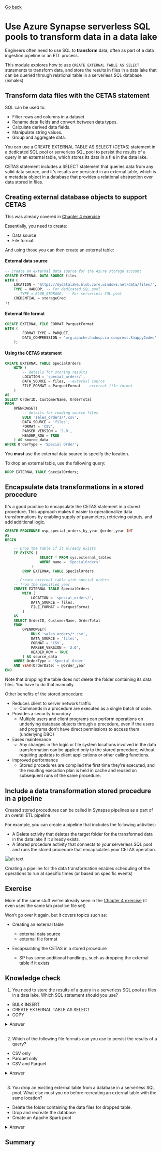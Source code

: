 [Go back](../README.md)

# Use Azure Synapse serverless SQL pools to transform data in a data lake
Engineers often need to use SQL to **transform** data; often as part of a data ingestion pipeline or an ETL process.

This module explores how to use `CREATE EXTERNAL TABLE AS SELECT` statements to transform data, and store the results in files in a data lake that can be queried through relational table in a serverless SQL database (exhales)

## Transform data files with the CETAS statement
SQL can be used to: 
* Filter rows and columns in a dataset.
* Rename data fields and convert between data types.
* Calculate derived data fields.
* Manipulate string values.
* Group and aggregate data.

You can use a CREATE EXTERNAL TABLE AS SELECT (CETAS) statement in a dedicated SQL pool or serverless SQL pool to persist the results of a query in an external table, which stores its data in a file in the data lake.

CETAS statement includes a SELECT statement that queries data from any valid data source, and it's results are persisted in an external table, which is a metadata object in a database that provides a relational abstraction over data stored in files. 

## Creating external database objects to support CETAS
This was already covered in [Chapter 4 exercise](./chapter4-serverless_sql_pools_query.md#create-an-external-data-source-and-file-format)

Essentially, you need to create: 
* Data source
* File format

And using those you can then create an external table:

#### External data source
```sql
-- Create an external data source for the Azure storage account
CREATE EXTERNAL DATA SOURCE files
WITH (
    LOCATION = 'https://mydatalake.blob.core.windows.net/data/files/',
    TYPE = HADOOP, -- For dedicated SQL pool
    -- TYPE = BLOB_STORAGE, -- For serverless SQL pool
    CREDENTIAL = storageCred
);
```

#### External file format
```sql
CREATE EXTERNAL FILE FORMAT ParquetFormat
WITH (
        FORMAT_TYPE = PARQUET,
        DATA_COMPRESSION = 'org.apache.hadoop.io.compress.SnappyCodec'
    );
```

#### Using the CETAS statement
```sql
CREATE EXTERNAL TABLE SpecialOrders
    WITH (
        -- details for storing results
        LOCATION = 'special_orders/',
        DATA_SOURCE = files, --external source
        FILE_FORMAT = ParquetFormat -- external file format
    )
AS
SELECT OrderID, CustomerName, OrderTotal
FROM
    OPENROWSET(
        -- details for reading source files
        BULK 'sales_orders/*.csv',
        DATA_SOURCE = 'files',
        FORMAT = 'CSV',
        PARSER_VERSION = '2.0',
        HEADER_ROW = TRUE
    ) AS source_data
WHERE OrderType = 'Special Order';
```

You **must** use the external data source to specify the location.

To drop an external table, use the following query: 

```sql
DROP EXTERNAL TABLE SpecialOrders;
```

## Encapsulate data transformations in a stored procedure

It's a good practice to encapsulate the CETAS statement in a stored procedure. This approach makes it easier to operationalize data transformations by enabling supply of parameters, retrieving outputs, and add additional logic.

```sql
CREATE PROCEDURE usp_special_orders_by_year @order_year INT
AS
BEGIN

	-- Drop the table if it already exists
	IF EXISTS (
                SELECT * FROM sys.external_tables
                WHERE name = 'SpecialOrders'
            )
        DROP EXTERNAL TABLE SpecialOrders

	-- Create external table with special orders
	-- from the specified year
	CREATE EXTERNAL TABLE SpecialOrders
		WITH (
			LOCATION = 'special_orders/',
			DATA_SOURCE = files,
			FILE_FORMAT = ParquetFormat
		)
	AS
	SELECT OrderID, CustomerName, OrderTotal
	FROM
		OPENROWSET(
			BULK 'sales_orders/*.csv',
			DATA_SOURCE = 'files',
			FORMAT = 'CSV',
			PARSER_VERSION = '2.0',
			HEADER_ROW = TRUE
		) AS source_data
	WHERE OrderType = 'Special Order'
	AND YEAR(OrderDate) = @order_year
END
```

Note that dropping the table does not delete the folder containing its data files. You have to do that manually.

Other benefits of the stored procedure:

* Reduces client to server network traffic
    * Commands in a procedure are executed as a single batch of code. 
* Provides a security boundary
    * Multiple users and client programs can perform operations on underlying database objects through a procedure, even if the users and programs don't have direct permissions to access them (underlying DBO)
* Eases maintenance
    * Any changes in the logic or file system locations involved in the data transformation can be applied only to the stored procedure; without requiring updates to client applications or other calling functions.
* Improved performance
    * Stored procedures are compiled the first time they're executed, and the resulting execution plan is held in cache and reused on subsequent runs of the same procedure.

## Include a data transformation stored procedure in a pipeline

Created stored procedures can be called in Synapse pipelines as a part of an overall ETL pipeline

For example, you can create a pipeline that includes the following activities:

* A Delete activity that deletes the target folder for the transformed data in the data lake if it already exists.
* A Stored procedure activity that connects to your serverless SQL pool and runs the stored procedure that encapsulates your CETAS operation.

![alt text](../img/stored_procedure_pipeline.png)

Creating a pipeline for the data transformation enables scheduling of the operations to run at specific times (or based on specific events)

## Exercise 

More of the same stuff we've already seen in the [Chapter 4 exercise](./chapter4-serverless_sql_pools_query.md#create-an-external-data-source-and-file-format) (it even uses the same lab practice file set)

Won't go over it again, but it covers topics such as: 

* Creating an external table 
    * external data source
    * external file format

* Encapsulating the CETAS in a stored procedure
    * SP has some additional handlings, such as dropping the external table if it exists 

## Knowledge check

1. You need to store the results of a query in a serverless SQL pool as files in a data lake. Which SQL statement should you use? 

* BULK INSERT 
* CREATE EXTERNAL TABLE AS SELECT
* COPY

<details>
<summary>Answer</summary>
The correct answer is: <b>CREATE EXTERNAL TABLE AS SELECT</b>
</details><br>


2. Which of the following file formats can you use to persist the results of a query? 

* CSV only
* Parquet only
* CSV and Parquet

<details>
<summary>Answer</summary>
The correct answer is: <b>CSV and Parquet</b>
</details><br>

3. You drop an existing external table from a database in a serverless SQL pool. What else must you do before recreating an external table with the same location? 

* Delete the folder containing the data files for dropped table.
* Drop and recreate the database
* Create an Apache Spark pool

<details>
<summary>Answer</summary>
The correct answer is: <b>Delete the folder containing the data files for dropped table.</b>
</details>

## Summary


